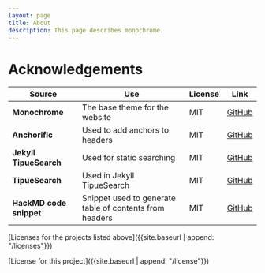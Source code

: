 ```yaml
---
layout: page
title: About
description: This page describes monochrome.
---
```


# Acknowledgements

| Source | Use | License | Link |
| --- | --- | --- | --- |
| **Monochrome** | The base theme for the website | MIT | [GitHub](https://github.com/thereviewindex/monochrome/) |
| **Anchorific** | Used to add anchors to headers | MIT | [GitHub](https://github.com/renettarenula/anchorific.js/) |
| **Jekyll TipueSearch** | Used for static searching | MIT | [GitHub](https://github.com/jekylltools/jekyll-tipue-search) |
| **TipueSearch** | Used in Jekyll TipueSearch | MIT | [GitHub](https://github.com/Tipue/Tipue-Search) |
| **HackMD code snippet** | Snippet used to generate table of contents from headers | MIT | [GitHub](https://github.com/hackmdio/hackmd/blob/master/public/vendor/md-toc.js) |


[Licenses for the projects listed above]({{site.baseurl | append: "/licenses"}})


[License for this project]({{site.baseurl | append: "/license"}})
